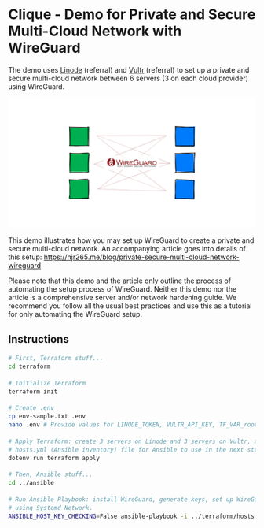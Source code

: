 # Clique - Demo for Private and Secure Multi-Cloud Network with WireGuard

The demo uses [Linode](https://www.linode.com/lp/refer/?r=8d4f388136825d3d04a90d3f7b0ce6b29732a835) (referral) and [Vultr](https://www.vultr.com/?ref=8025299) (referral) to set up a private and secure multi-cloud network between 6 servers (3 on each cloud provider) using WireGuard.

![](cover.png)

This demo illustrates how you may set up WireGuard to create a private and secure multi-cloud network. An accompanying article goes into details of this setup: https://hjr265.me/blog/private-secure-multi-cloud-network-wireguard

Please note that this demo and the article only outline the process of automating the setup process of WireGuard. Neither this demo nor the article is a comprehensive server and/or network hardening guide. We recommend you follow all the usual best practices and use this as a tutorial for only automating the WireGuard setup.

## Instructions

``` sh
# First, Terraform stuff...
cd terraform

# Initialize Terraform
terraform init

# Create .env
cp env-sample.txt .env
nano .env # Provide values for LINODE_TOKEN, VULTR_API_KEY, TF_VAR_root_password

# Apply Terraform: create 3 servers on Linode and 3 servers on Vultr, and a
# hosts.yml (Ansible inventory) file for Ansible to use in the next step.
dotenv run terraform apply

# Then, Ansible stuff...
cd ../ansible

# Run Ansible Playbook: install WireGuard, generate keys, set up WireGuard
# using Systemd Network.
ANSIBLE_HOST_KEY_CHECKING=False ansible-playbook -i ../terraform/hosts.yml wireguard.yml
```

